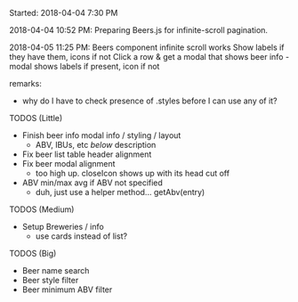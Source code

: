 Started: 2018-04-04 7:30 PM

2018-04-04 10:52 PM: 
  Preparing Beers.js for infinite-scroll pagination.

2018-04-05 11:25 PM:
  Beers component infinite scroll works
  Show labels if they have them, icons if not
  Click a row & get a modal that shows beer info
    - modal shows labels if present, icon if not


remarks:
  - why do I have to check presence of .styles before I can use any of it?


TODOS (Little)
  + Finish beer info modal info / styling / layout
    - ABV, IBUs, etc _below_ description
  + Fix beer list table header alignment
  + Fix beer modal alignment
    - too high up. closeIcon shows up with its head cut off
  + ABV min/max avg if ABV not specified
    - duh, just use a helper method... getAbv(entry)

TODOS (Medium)
  + Setup Breweries / info
    - use cards instead of list?

TODOS (Big)
  + Beer name search
  + Beer style filter
  + Beer minimum ABV filter